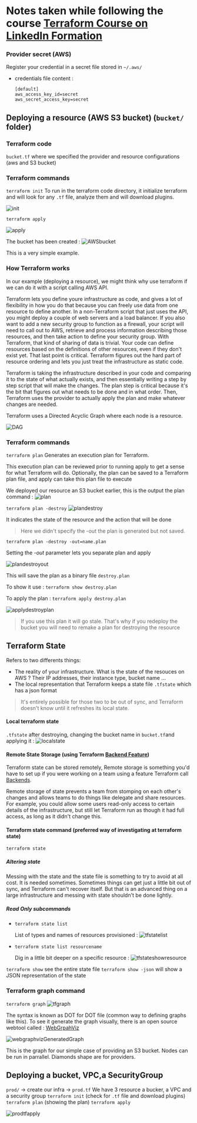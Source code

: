 # Notes taken while following the course [Terraform Course on LinkedIn Formation](https://www.linkedin.com/learning/learning-terraform-2)

### Provider secret (AWS)

Register your credential in a secret file stored in `~/.aws/` 
* credentials file content :
     ```
     [default]
     aws_access_key_id=secret
     aws_secret_access_key=secret
    ```
## Deploying a resource (AWS S3 bucket) (`bucket/` folder)
### Terraform code 
`bucket.tf` where we specified the provider and resource configurations (aws and S3 bucket)

### Terraform commands 

`terraform init` To run in the terraform code directory, it initialize terraform and will look for any ```.tf``` file, analyze them and will download plugins.
 
![init](notesScreens/tfinit.png)

`terraform apply` 

![apply](notesScreens/tfapply.png)

The bucket has been created :
![AWSbucket](notesScreens/bucketCreatedByTF.png)

This is a very simple example. 


### How Terraform works 

In our example (deploying a resource), we might think why use terraform if we can do it with a script calling AWS API.

Terraform lets you define youre infrastructure as code, and gives a lot of flexibility in how you do that because you can freely use data from one resource to define another. In a non-Terraform script that just uses the API, you might deploy a couple of web servers and a load balancer. If you also want to add a new security group to function as a firewall, your script will need to call out to AWS, retrieve and process information describing those resources, and then take action to define your security group. With Terraform, that kind of sharing of data is trivial. Your code can define resources based on the definitions of other resources, even if they don't exist yet. That last point is critical. Terraform figures out the hard part of resource ordering and lets you just treat the infrastructure as static code.  

Terraform is taking the infrastructure described in your code and comparing it to the state of what actually exists, and then essentially writing a step by step script that will make the changes. The plan step is critical because it's the bit that figures out what needs to be done and in what order. Then, Terraform uses the provider to actually apply the plan and make whatever changes are needed.

Terraform uses a Directed Acyclic Graph where each node is a resource.

![DAG](notesScreens/graph.png)


### Terraform commands

`terraform plan` Generates an execution plan for Terraform.

This execution plan can be reviewed prior to running apply to get a
sense for what Terraform will do. Optionally, the plan can be saved to
a Terraform plan file, and apply can take this plan file to execute

We deployed our resource an S3 bucket earlier, this is the output the plan command :
![plan](notesScreens/tfplan.png)

`terraform plan -destroy` 
![plandestroy](notesScreens/tfplan-destroy.png)

It indicates the state of the resource and the action that will be done 

> Here we didn't specify the -out the plan is generated but not saved. 


`terraform plan -destroy -out=name.plan`

Setting the *-out* parameter lets you separate plan and apply 

![plandestroyout](notesScreens/tfplan-destroy-out.png)

This will save the plan as a binary file `destroy.plan` 

To show it use :  `terraform show destroy.plan`

To apply the plan :
`terraform apply destroy.plan`

![applydestroyplan](notesScreens/tfapply-destroy.png)

> If you use this plan it will go stale. That's why if you redeploy the bucket you will need to remake a plan for destroying the resource

## Terraform State


Refers to two differents things:
* The reality of your infrastructure. What is the state of the resouces on AWS ? Their IP addresses, their instance type, bucket name ... 
* The local representation that Terraform keeps a state file `.tfstate` which has a json format
  
>It's entirely possible for those two to be out of sync, and Terraform doesn't know until it refreshes its local state.

#### Local terraform state
`.tfstate` after destroying, changing the bucket name in `bucket.tf`and applying it :
![localstate](notesScreens/tfstate.png)

#### Remote State Storage (using Terraform [Backend Feature](https://www.terraform.io/docs/backends/index.html))
Terraform state can be stored remotely, Remote storage is something you'd have to set up if you were working on a team using a feature Terraform call [Backends](https://www.terraform.io/docs/backends/index.html). 

Remote storage of state prevents a team from stomping on each other's changes and allows teams to do things like delegate and share resources. For example, you could allow some users read-only access to certain details of the infrastructure, but still let Terraform run as though it had full access, as long as it didn't change this. 

#### Terraform state command (preferred way of investigating at terraform state)

`terraform state`  

 ##### Altering state

Messing with the state and the state file is something to try to avoid at all cost. It is needed sometimes. Sometimes things can get just a little bit out of sync, and Terraform can't recover itself. But that is an advanced thing on a large infrastructure and messing with state shouldn't be done lightly.

##### Read Only subcommands
* `terraform state list` 
    
    List of types and names of resources provisioned :
    ![tfstatelist](notesScreens/tfstate-list.png)

* `terraform state list resourcename` 
  
  Dig in a little bit deeper on a specific resource :
![tfstateshowresource](notesScreens/tfstate-show-resource.png)


`terraform show` see the entire state file 
`terraform show -json` will show a JSON representation of the state 


### Terraform graph command 


`terraform graph`
![tfgraph](notesScreens/tfgraph.png)

The syntax is known as DOT for DOT file (common way to defining graphs like this). To see it generate the graph visually, there is an open source webtool called : [WebGrpahViz](http://webgraphviz.com/)

![webgraphvizGeneratedGraph](notesScreens/webgraphvizGeneratedGraph.png)

This is the graph for our simple case of providing an S3 bucket.
Nodes can be run in parrallel. 
Diamonds shape are for providers.

## Deploying a bucket, VPC,a SecurityGroup

`prod/` -> create our infra -> `prod.tf`
We have 3 resource a bucker, a VPC and a security group
`terraform init` (check for `.tf` file and download plugins)
`terraform plan` (showing the plan)
`terraform apply` 

![prodtfapply](notesScreens/prod-tfapply)
